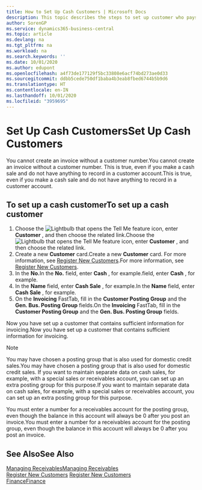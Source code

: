 ```yaml
---
title: How to Set Up Cash Customers | Microsoft Docs
description: This topic describes the steps to set up customer who pays in cash.
author: SorenGP
ms.service: dynamics365-business-central
ms.topic: article
ms.devlang: na
ms.tgt_pltfrm: na
ms.workload: na
ms.search.keywords: ''
ms.date: 10/01/2020
ms.author: edupont
ms.openlocfilehash: a4f73de177129f5bc33808e6acf74bd273ae0d33
ms.sourcegitcommit: ddbb5cede750df1baba4b3eab8fbed6744b5b9d6
ms.translationtype: HT
ms.contentlocale: en-IN
ms.lasthandoff: 10/01/2020
ms.locfileid: "3959695"
---
```

# <a name="set-up-cash-customers"></a><span data-ttu-id="031dd-103">Set Up Cash Customers</span><span class="sxs-lookup"><span data-stu-id="031dd-103">Set Up Cash Customers</span></span>
<span data-ttu-id="031dd-104">You cannot create an invoice without a customer number.</span><span class="sxs-lookup"><span data-stu-id="031dd-104">You cannot create an invoice without a customer number.</span></span> <span data-ttu-id="031dd-105">This is true, even if you make a cash sale and do not have anything to record in a customer account.</span><span class="sxs-lookup"><span data-stu-id="031dd-105">This is true, even if you make a cash sale and do not have anything to record in a customer account.</span></span>  

## <a name="to-set-up-a-cash-customer"></a><span data-ttu-id="031dd-106">To set up a cash customer</span><span class="sxs-lookup"><span data-stu-id="031dd-106">To set up a cash customer</span></span>  
1.  <span data-ttu-id="031dd-107">Choose the ![Lightbulb that opens the Tell Me feature](media/ui-search/search_small.png "Tell me what you want to do") icon, enter **Customer** , and then choose the related link.</span><span class="sxs-lookup"><span data-stu-id="031dd-107">Choose the ![Lightbulb that opens the Tell Me feature](media/ui-search/search_small.png "Tell me what you want to do") icon, enter **Customer** , and then choose the related link.</span></span>  
2.  <span data-ttu-id="031dd-108">Create a new **Customer** card.</span><span class="sxs-lookup"><span data-stu-id="031dd-108">Create a new **Customer** card.</span></span> <span data-ttu-id="031dd-109">For more information, see [Register New Customers](sales-how-register-new-customers.md).</span><span class="sxs-lookup"><span data-stu-id="031dd-109">For more information, see [Register New Customers](sales-how-register-new-customers.md).</span></span>
3.  <span data-ttu-id="031dd-110">In the **No.**</span><span class="sxs-lookup"><span data-stu-id="031dd-110">In the **No.**</span></span> <span data-ttu-id="031dd-111">field, enter **Cash** , for example.</span><span class="sxs-lookup"><span data-stu-id="031dd-111">field, enter **Cash** , for example.</span></span>  
4.  <span data-ttu-id="031dd-112">In the **Name** field, enter **Cash Sale** , for example.</span><span class="sxs-lookup"><span data-stu-id="031dd-112">In the **Name** field, enter **Cash Sale** , for example.</span></span>  
5.  <span data-ttu-id="031dd-113">On the **Invoicing** FastTab, fill in the **Customer Posting Group** and the **Gen. Bus. Posting Group** fields.</span><span class="sxs-lookup"><span data-stu-id="031dd-113">On the **Invoicing** FastTab, fill in the **Customer Posting Group** and the **Gen. Bus. Posting Group** fields.</span></span>  

 <span data-ttu-id="031dd-114">Now you have set up a customer that contains sufficient information for invoicing.</span><span class="sxs-lookup"><span data-stu-id="031dd-114">Now you have set up a customer that contains sufficient information for invoicing.</span></span>  

> [!NOTE]  
>  <span data-ttu-id="031dd-115">You may have chosen a posting group that is also used for domestic credit sales.</span><span class="sxs-lookup"><span data-stu-id="031dd-115">You may have chosen a posting group that is also used for domestic credit sales.</span></span> <span data-ttu-id="031dd-116">If you want to maintain separate data on cash sales, for example, with a special sales or receivables account, you can set up an extra posting group for this purpose.</span><span class="sxs-lookup"><span data-stu-id="031dd-116">If you want to maintain separate data on cash sales, for example, with a special sales or receivables account, you can set up an extra posting group for this purpose.</span></span>  
>   
>  <span data-ttu-id="031dd-117">You must enter a number for a receivables account for the posting group, even though the balance in this account will always be 0 after you post an invoice.</span><span class="sxs-lookup"><span data-stu-id="031dd-117">You must enter a number for a receivables account for the posting group, even though the balance in this account will always be 0 after you post an invoice.</span></span>  

## <a name="see-also"></a><span data-ttu-id="031dd-118">See Also</span><span class="sxs-lookup"><span data-stu-id="031dd-118">See Also</span></span>
[<span data-ttu-id="031dd-119">Managing Receivables</span><span class="sxs-lookup"><span data-stu-id="031dd-119">Managing Receivables</span></span>](receivables-manage-receivables.md)  
<span data-ttu-id="031dd-120">[Register New Customers](sales-how-register-new-customers.md)  </span><span class="sxs-lookup"><span data-stu-id="031dd-120">[Register New Customers](sales-how-register-new-customers.md)  </span></span>  
[<span data-ttu-id="031dd-121">Finance</span><span class="sxs-lookup"><span data-stu-id="031dd-121">Finance</span></span>](finance.md)  

